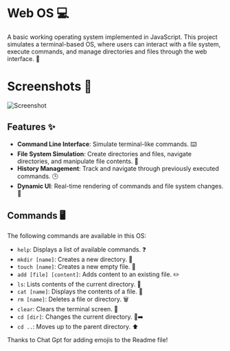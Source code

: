 # Web OS 💻

A basic working operating system implemented in JavaScript. This project simulates a terminal-based OS, where users can interact with a file system, execute commands, and manage directories and files through the web interface. 🚀

# Screenshots 📸

![Screenshot](https://cloud-n2pq4h0o8-hack-club-bot.vercel.app/0_9794308f-cc50-43be-b5da-f19fc35d46de_.png)

## Features ✨

- **Command Line Interface**: Simulate terminal-like commands. ⌨️
- **File System Simulation**: Create directories and files, navigate directories, and manipulate file contents. 📁
- **History Management**: Track and navigate through previously executed commands. 🕒
- **Dynamic UI**: Real-time rendering of commands and file system changes. 🎨

## Commands 🖥️

The following commands are available in this OS:

- `help`: Displays a list of available commands. ❓
- `mkdir [name]`: Creates a new directory. 📂
- `touch [name]`: Creates a new empty file. 📄
- `add [file] [content]`: Adds content to an existing file. ✏️
- `ls`: Lists contents of the current directory. 📜
- `cat [name]`: Displays the contents of a file. 👀
- `rm [name]`: Deletes a file or directory. 🗑️
- `clear`: Clears the terminal screen. 🧹
- `cd [dir]`: Changes the current directory. 📂➡️
- `cd ..`: Moves up to the parent directory. ⬆️

Thanks to Chat Gpt for adding emojis to the Readme file!
